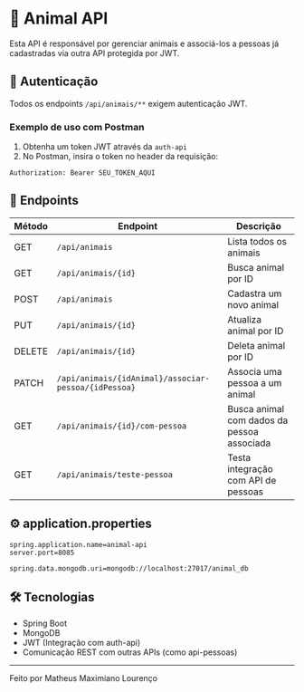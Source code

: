 # 🐾 Animal API

Esta API é responsável por gerenciar animais e associá-los a pessoas já cadastradas via outra API protegida por JWT.

## 🔐 Autenticação

Todos os endpoints `/api/animais/**` exigem autenticação JWT.

### Exemplo de uso com Postman

1. Obtenha um token JWT através da `auth-api`
2. No Postman, insira o token no header da requisição:

```
Authorization: Bearer SEU_TOKEN_AQUI
```

## 🚀 Endpoints

| Método | Endpoint                                 | Descrição                                       |
|--------|------------------------------------------|--------------------------------------------------|
| GET    | `/api/animais`                           | Lista todos os animais                           |
| GET    | `/api/animais/{id}`                      | Busca animal por ID                              |
| POST   | `/api/animais`                           | Cadastra um novo animal                          |
| PUT    | `/api/animais/{id}`                      | Atualiza animal por ID                           |
| DELETE | `/api/animais/{id}`                      | Deleta animal por ID                             |
| PATCH  | `/api/animais/{idAnimal}/associar-pessoa/{idPessoa}` | Associa uma pessoa a um animal        |
| GET    | `/api/animais/{id}/com-pessoa`           | Busca animal com dados da pessoa associada       |
| GET    | `/api/animais/teste-pessoa`              | Testa integração com API de pessoas              |

## ⚙️ application.properties

```
spring.application.name=animal-api
server.port=8085

spring.data.mongodb.uri=mongodb://localhost:27017/animal_db
```

## 🛠 Tecnologias

- Spring Boot
- MongoDB
- JWT (Integração com auth-api)
- Comunicação REST com outras APIs (como api-pessoas)

---

Feito por Matheus Maximiano Lourenço